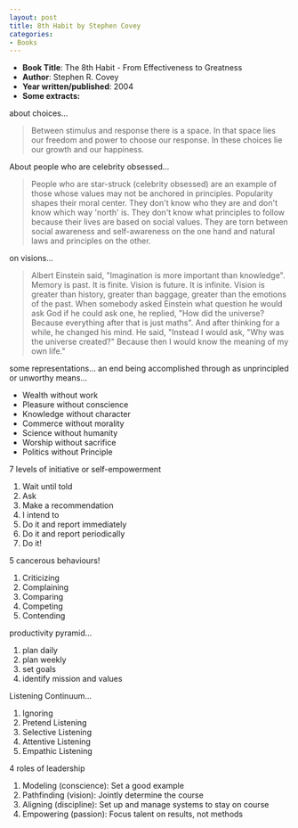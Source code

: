 ```yaml
---
layout: post
title: 8th Habit by Stephen Covey
categories:
- Books
---
```

- **Book Title**: The 8th Habit - From Effectiveness to Greatness
- **Author**: Stephen R. Covey
- **Year written/published**: 2004
- **Some extracts:**

about choices...

> Between stimulus and response there is a space. In that space lies our freedom and power to choose our response. In these choices lie our growth and our happiness.

About people who are celebrity obsessed...

> People who are star-struck (celebrity obsessed) are an example of those whose values may not be anchored in principles. Popularity shapes their moral center. They don't know who they are and don't know which way 'north' is. They don't know what principles to follow because their lives are based on social values. They are torn between social awareness and self-awareness on the one hand and natural laws and principles on the other.

on visions...

> Albert Einstein said, "Imagination is more important than knowledge". Memory is past. It is finite. Vision is future. It is infinite. Vision is greater than history, greater than baggage, greater than the emotions of the past. When somebody asked Einstein what question he would ask God if he could ask one, he replied, "How did the universe? Because everything after that is just maths". And after thinking for a while, he changed his mind. He said, "Instead I would ask, "Why was the universe created?" Because then I would know the meaning of my own life."

some representations... an end being accomplished through as unprincipled or unworthy means...

- Wealth without work
- Pleasure without conscience
- Knowledge without character
- Commerce without morality
- Science without humanity
- Worship without sacrifice
- Politics without Principle

7 levels of initiative or self-empowerment

1. Wait until told
2. Ask
3. Make a recommendation
4. I intend to
5. Do it and report immediately
6. Do it and report periodically
7. Do it!

5 cancerous behaviours!

1. Criticizing
2. Complaining
3. Comparing
4. Competing
5. Contending

productivity pyramid...

1. plan daily
2. plan weekly
3. set goals
4. identify mission and values

Listening Continuum...

1. Ignoring
2. Pretend Listening
3. Selective Listening
4. Attentive Listening
5. Empathic Listening

4 roles of leadership

1. Modeling (conscience): Set a good example
2. Pathfinding (vision): Jointly determine the course
3. Aligning (discipline): Set up and manage systems to stay on course
4. Empowering (passion): Focus talent on results, not methods
